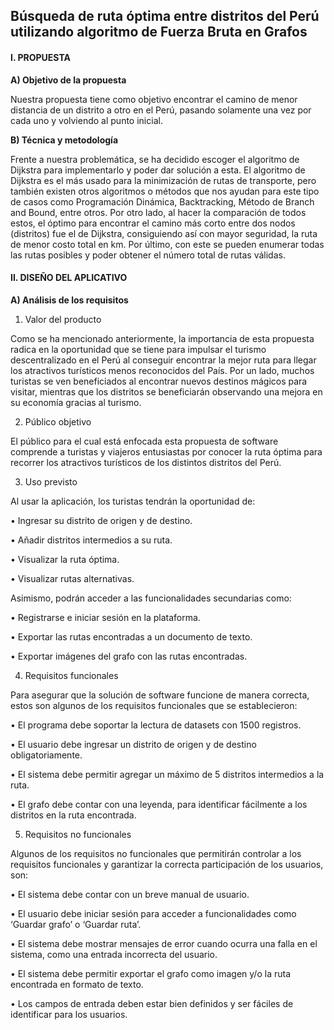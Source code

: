 ## Búsqueda de ruta óptima entre distritos del Perú utilizando algoritmo de Fuerza Bruta en Grafos

#### I. PROPUESTA


**A) Objetivo de la propuesta**

Nuestra propuesta tiene como objetivo encontrar el camino de menor distancia de un distrito a otro en el Perú, pasando solamente una vez por cada uno y volviendo al punto inicial.

**B)	Técnica y metodología**

Frente a nuestra problemática, se ha decidido escoger el algoritmo de Dijkstra para implementarlo y poder dar solución a esta. El algoritmo de Dijkstra es el más usado para la minimización de rutas de transporte, pero también existen otros algoritmos o métodos que nos ayudan para este tipo de casos como Programación Dinámica, Backtracking, Método de Branch and Bound, entre otros. Por otro lado, al hacer la comparación de todos estos, el óptimo para encontrar el camino más corto entre dos nodos (distritos) fue el de Dijkstra, consiguiendo así con mayor seguridad, la ruta de menor costo total en km. Por último, con este se pueden enumerar todas las rutas posibles y poder obtener el número total de rutas válidas.


#### II.	DISEÑO DEL APLICATIVO


**A)	Análisis de los requisitos**

1)	Valor del producto

Como se ha mencionado anteriormente, la importancia de esta propuesta radica en la oportunidad que se tiene para impulsar el turismo descentralizado en el Perú al conseguir encontrar la mejor ruta para llegar los atractivos turísticos menos reconocidos del País. Por un lado, muchos turistas se ven beneficiados al encontrar nuevos destinos mágicos para visitar, mientras que los distritos se beneficiarán observando una mejora en su economía gracias al turismo.

2)	Público objetivo

El público para el cual está enfocada esta propuesta de software comprende a turistas y viajeros entusiastas por conocer la ruta óptima para recorrer los atractivos turísticos de los distintos distritos del Perú.

3)	Uso previsto

Al usar la aplicación, los turistas tendrán la oportunidad de:

•	Ingresar su distrito de origen y de destino.

•	Añadir distritos intermedios a su ruta.

•	Visualizar la ruta óptima.

•	Visualizar rutas alternativas.

Asimismo, podrán acceder a las funcionalidades secundarias como:

•	Registrarse e iniciar sesión en la plataforma.

•	Exportar las rutas encontradas a un documento de texto.

•	Exportar imágenes del grafo con las rutas encontradas.

4)	Requisitos funcionales

Para asegurar que la solución de software funcione de manera correcta, estos son algunos de los requisitos funcionales que se establecieron:

•	El programa debe soportar la lectura de datasets con 1500 registros.

•	El usuario debe ingresar un distrito de origen y de destino obligatoriamente.

•	El sistema debe permitir agregar un máximo de 5 distritos intermedios a la ruta.

•	El grafo debe contar con una leyenda, para identificar fácilmente a los distritos en la ruta encontrada.

5)	Requisitos no funcionales

Algunos de los requisitos no funcionales que permitirán controlar a los requisitos funcionales y garantizar la correcta participación de los usuarios, son:

•	El sistema debe contar con un breve manual de usuario.

•	El usuario debe iniciar sesión para acceder a funcionalidades como ‘Guardar grafo’ o ‘Guardar ruta’.

•	El sistema debe mostrar mensajes de error cuando ocurra una falla en el sistema, como una entrada incorrecta del usuario.

•	El sistema debe permitir exportar el grafo como imagen y/o la ruta encontrada en formato de texto.

•	Los campos de entrada deben estar bien definidos y ser fáciles de identificar para los usuarios.
